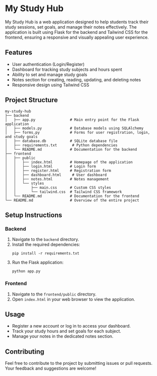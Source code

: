 # My Study Hub

My Study Hub is a web application designed to help students track their study sessions, set goals, and manage their notes effectively. The application is built using Flask for the backend and Tailwind CSS for the frontend, ensuring a responsive and visually appealing user experience.

## Features

- User authentication (Login/Register)
- Dashboard for tracking study subjects and hours spent
- Ability to set and manage study goals
- Notes section for creating, reading, updating, and deleting notes
- Responsive design using Tailwind CSS

## Project Structure

```
my-study-hub
├── backend
│   ├── app.py                # Main entry point for the Flask application
│   ├── models.py             # Database models using SQLAlchemy
│   ├── forms.py              # Forms for user registration, login, and study goals
│   ├── database.db           # SQLite database file
│   ├── requirements.txt       # Python dependencies
│   └── README.md             # Documentation for the backend
├── frontend
│   ├── public
│   │   ├── index.html        # Homepage of the application
│   │   ├── login.html        # Login form
│   │   ├── register.html     # Registration form
│   │   ├── dashboard.html     # User dashboard
│   │   ├── notes.html        # Notes management
│   │   └── styles
│   │       ├── main.css      # Custom CSS styles
│   │       └── tailwind.css  # Tailwind CSS framework
│   └── README.md             # Documentation for the frontend
└── README.md                 # Overview of the entire project
```

## Setup Instructions

### Backend

1. Navigate to the `backend` directory.
2. Install the required dependencies:
   ```
   pip install -r requirements.txt
   ```
3. Run the Flask application:
   ```
   python app.py
   ```

### Frontend

1. Navigate to the `frontend/public` directory.
2. Open `index.html` in your web browser to view the application.

## Usage

- Register a new account or log in to access your dashboard.
- Track your study hours and set goals for each subject.
- Manage your notes in the dedicated notes section.

## Contributing

Feel free to contribute to the project by submitting issues or pull requests. Your feedback and suggestions are welcome!